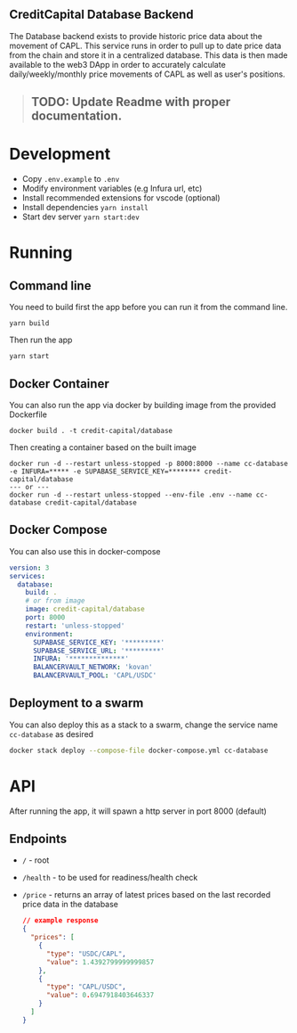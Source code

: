 ## CreditCapital Database Backend

The Database backend exists to provide historic price data about the movement of CAPL. This service runs in order to pull up to date price data from the chain and store it in a centralized database. This data is then made available to the web3 DApp in order to accurately calculate daily/weekly/monthly price movements of CAPL as well as user's positions.

> ## TODO: Update Readme with proper documentation.

# Development

- Copy `.env.example` to `.env`
- Modify environment variables (e.g Infura url, etc)
- Install recommended extensions for vscode (optional)
- Install dependencies `yarn install`
- Start dev server `yarn start:dev`

# Running

## Command line

You need to build first the app before you can run it from the command line.

```
yarn build
```

Then run the app

```
yarn start
```

## Docker Container

You can also run the app via docker by building image from the provided Dockerfile

```
docker build . -t credit-capital/database
```

Then creating a container based on the built image

```
docker run -d --restart unless-stopped -p 8000:8000 --name cc-database -e INFURA=***** -e SUPABASE_SERVICE_KEY=******** credit-capital/database
--- or ---
docker run -d --restart unless-stopped --env-file .env --name cc-database credit-capital/database
```

## Docker Compose

You can also use this in docker-compose

```yaml
version: 3
services:
  database:
    build: .
    # or from image
    image: credit-capital/database
    port: 8000
    restart: 'unless-stopped'
    environment:
      SUPABASE_SERVICE_KEY: '*********'
      SUPABASE_SERVICE_URL: '*********'
      INFURA: '**************'
      BALANCERVAULT_NETWORK: 'kovan'
      BALANCERVAULT_POOL: 'CAPL/USDC'
```

## Deployment to a swarm

You can also deploy this as a stack to a swarm, change the service name `cc-database` as desired

```bash
docker stack deploy --compose-file docker-compose.yml cc-database
```

# API

After running the app, it will spawn a http server in port 8000 (default)

## Endpoints

- `/` - root
- `/health` - to be used for readiness/health check
- `/price` - returns an array of latest prices based on the last recorded price data in the database

  ```json
  // example response
  {
    "prices": [
      {
        "type": "USDC/CAPL",
        "value": 1.4392799999999857
      },
      {
        "type": "CAPL/USDC",
        "value": 0.6947918403646337
      }
    ]
  }
  ```
